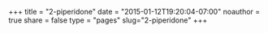 +++
title = "2-piperidone"
date = "2015-01-12T19:20:04-07:00"
noauthor = true
share = false
type = "pages"
slug="2-piperidone"
+++
